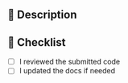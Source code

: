 ## :scroll: Description
<!--- Describe your changes in detail -->

## :pencil: Checklist
<!--- Put an `x` in the boxes that apply -->
- [ ] I reviewed the submitted code
- [ ] I updated the docs if needed
